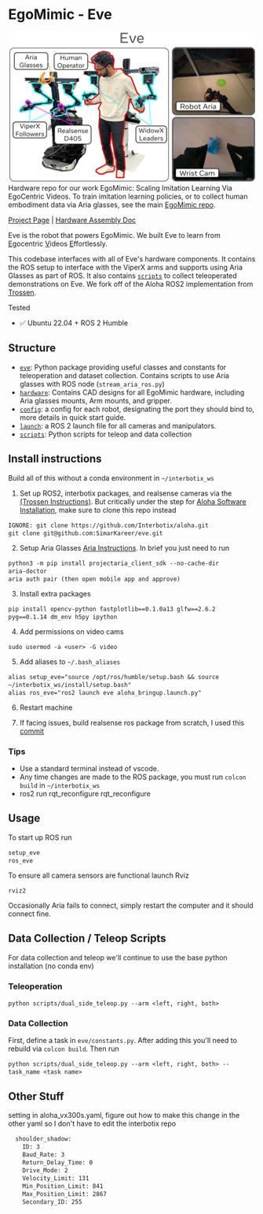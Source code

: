 # EgoMimic - Eve
![eve](./images/eve.jpg)
Hardware repo for our work EgoMimic: Scaling Imitation Learning Via EgoCentric Videos.  To train imitation learning policies, or to collect human embodiment data via Aria glasses, see the main [EgoMimic repo](https://github.com/SimarKareer/EgoMimic).

[Project Page](https://egomimic.github.io/) | [Hardware Assembly Doc](https://docs.google.com/document/d/1ac5yN-IIRzRgKeJleBk5XEHwk4tcsTsFBDvItDau1Nk/edit?tab=t.0#heading=h.axwpytr6n3bk)

Eve is the robot that powers EgoMimic.  We built Eve to learn from <u>E</u>gocentric <u>V</u>ideos <u>E</u>ffortlessly.  

This codebase interfaces with all of Eve's hardware components.  It contains the ROS setup to interface with the ViperX arms and supports using Aria Glasses as part of ROS.  It also contains [``scripts``](./scripts/) to collect teleoperated demonstrations on Eve.  We fork off of the Aloha ROS2 implementation from [Trossen](https://github.com/Interbotix/aloha.git).

Tested
- :white_check_mark: Ubuntu 22.04 + ROS 2 Humble




## Structure
- [``eve``](./eve/): Python package providing useful classes and constants for teleoperation and dataset collection.  Contains scripts to use Aria glasses with ROS node (`stream_aria_ros.py`)
- [``hardware``](./hardware/): Contains CAD designs for all EgoMimic hardware, including Aria glasses mounts, Arm mounts, and gripper.
- [``config``](./config/): a config for each robot, designating the port they should bind to, more details in quick start guide.
- [``launch``](./launch): a ROS 2 launch file for all cameras and manipulators.
- [``scripts``](./scripts/): Python scripts for teleop and data collection


## Install instructions
Build all of this without a conda environment in `~/interbotix_ws`
1. Set up ROS2, interbotix packages, and realsense cameras via the [(Trossen Instructions)](https://docs.trossenrobotics.com/aloha_docs/getting_started/stationary/software_setup.html).  But critically under the step for [Aloha Software Installation](https://docs.trossenrobotics.com/aloha_docs/getting_started/stationary/software_setup.html#aloha-software-installation), make sure to clone this repo instead

```
IGNORE: git clone https://github.com/Interbotix/aloha.git
git clone git@github.com:SimarKareer/eve.git
```

2. Setup Aria Glasses [Aria Instructions](https://facebookresearch.github.io/projectaria_tools/docs/ARK/sdk/setup).  In brief you just need to run
```
python3 -m pip install projectaria_client_sdk --no-cache-dir
aria-doctor
aria auth pair (then open mobile app and approve)
```
3. Install extra packages
```
pip install opencv-python fastplotlib==0.1.0a13 glfw==2.6.2 pyg==0.1.14 dm_env h5py ipython
```
4. Add permissions on video cams
```
sudo usermod -a <user> -G video
```
5. Add aliases to `~/.bash_aliases`
```
alias setup_eve="source /opt/ros/humble/setup.bash && source ~/interbotix_ws/install/setup.bash"
alias ros_eve="ros2 launch eve aloha_bringup.launch.py"
```
6. Restart machine

7. If facing issues, build realsense ros package from scratch, I used this [commit](https://github.com/IntelRealSense/realsense-ros/commit/7c163180e56172f38700d9f3ac9a4205de03765e)

### Tips
- Use a standard terminal instead of vscode.
- Any time changes are made to the ROS package, you must run `colcon build` in `~/interbotix_ws`
- ros2 run rqt_reconfigure rqt_reconfigure


## Usage
To start up ROS run
```
setup_eve
ros_eve
```

To ensure all camera sensors are functional launch Rviz
```
rviz2
```

Occasionally Aria fails to connect, simply restart the computer and it should connect fine.

## Data Collection / Teleop Scripts
For data collection and teleop we'll continue to use the base python installation (no conda env)

### Teleoperation
```
python scripts/dual_side_teleop.py --arm <left, right, both>
```

### Data Collection
First, define a task in `eve/constants.py`.  After adding this you'll need to rebuild via `colcon build`.  Then run
```
python scripts/dual_side_teleop.py --arm <left, right, both> --task_name <task name>
```


## Other Stuff
setting in aloha_vx300s.yaml, figure out how to make this change in the other yaml so I don't have to edit the interbotix repo

```
  shoulder_shadow:
    ID: 3
    Baud_Rate: 3
    Return_Delay_Time: 0
    Drive_Mode: 2
    Velocity_Limit: 131
    Min_Position_Limit: 841
    Max_Position_Limit: 2867
    Secondary_ID: 255

```